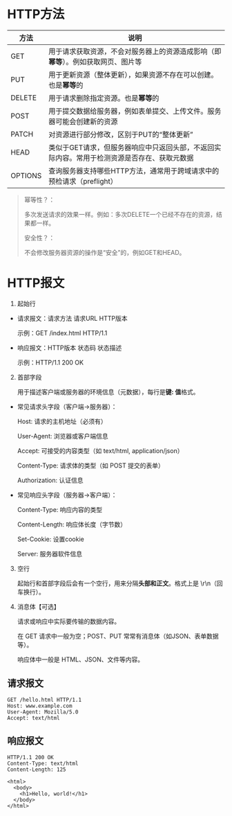 # HTTP方法
| 方法 | 说明 |
| --- | ----------- |
| GET	| 用于请求获取资源，不会对服务器上的资源造成影响（即**幂等**）。例如获取网页、图片等|
| PUT	| 用于更新资源（整体更新），如果资源不存在可以创建。也是**幂等**的|
| DELETE	| 用于请求删除指定资源。也是**幂等**的|
| POST	| 用于提交数据给服务器，例如表单提交、上传文件。服务器可能会创建新的资源|
| PATCH	|对资源进行部分修改，区别于PUT的“整体更新”|
| HEAD | 类似于GET请求，但服务器响应中只返回头部，不返回实际内容。常用于检测资源是否存在、获取元数据|
| OPTIONS	| 查询服务器支持哪些HTTP方法，通常用于跨域请求中的预检请求（preflight）|


> 幂等性？：
>
> 多次发送请求的效果一样。例如：多次DELETE一个已经不存在的资源，结果都一样。
>
> 安全性？：
>
> 不会修改服务器资源的操作是“安全”的，例如GET和HEAD。
# HTTP报文
1. 起始行
- 请求报文：请求方法 请求URL HTTP版本

  示例：GET /index.html HTTP/1.1
- 响应报文：HTTP版本 状态码 状态描述

  示例：HTTP/1.1 200 OK
2. 首部字段

    用于描述客户端或服务器的环境信息（元数据），每行是**键: 值**格式。
- 常见请求头字段（客户端→服务器）：

  Host: 请求的主机地址（必须有）

  User-Agent: 浏览器或客户端信息

  Accept: 可接受的内容类型（如 text/html, application/json）

  Content-Type: 请求体的类型（如 POST 提交的表单）

  Authorization: 认证信息

- 常见响应头字段（服务器→客户端）：

  Content-Type: 响应内容的类型

  Content-Length: 响应体长度（字节数）

  Set-Cookie: 设置cookie

  Server: 服务器软件信息
3. 空行

    起始行和首部字段后会有一个空行，用来分隔**头部和正文**。格式上是 \r\n（回车换行）。
4. 消息体【可选】

    请求或响应中实际要传输的数据内容。

    在 GET 请求中一般为空；POST、PUT 常常有消息体（如JSON、表单数据等）。

    响应体中一般是 HTML、JSON、文件等内容。
## 请求报文
~~~
GET /hello.html HTTP/1.1
Host: www.example.com
User-Agent: Mozilla/5.0
Accept: text/html
~~~
## 响应报文
~~~
HTTP/1.1 200 OK
Content-Type: text/html
Content-Length: 125

<html>
  <body>
    <h1>Hello, world!</h1>
  </body>
</html>
~~~
